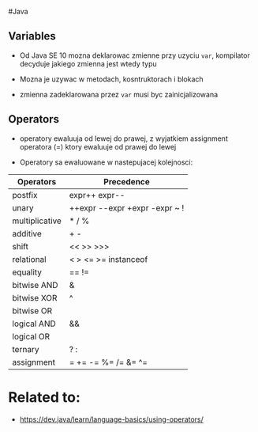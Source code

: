 #Java

## Variables

* Od Java SE 10 mozna deklarowac zmienne przy uzyciu ```var```, kompilator decyduje jakiego zmienna jest wtedy typu

* Mozna je uzywac w metodach, kosntruktorach i blokach

* zmienna zadeklarowana przez ```var``` musi byc zainicjalizowana

## Operators

* operatory ewaluuja od lewej do prawej, z wyjatkiem assignment operatora (=) ktory ewaluuje od prawej do lewej

* Operatory sa ewaluowane w nastepujacej kolejnosci:

| Operators | Precedence |
| ------------ | ------------ |
| postfix | expr++ expr-- |
| unary | ++expr --expr +expr -expr ~ ! |
| multiplicative | * / % |
| additive | + - |
| shift | << >> >>> |
| relational | < > <= >= instanceof |
| equality | == != |
| bitwise AND | & |
| bitwise XOR | ^ |
| bitwise OR | | |
| logical AND | && |
| logical OR | || |
| ternary | ? : |
| assignment | = += -= %= /= &= ^= |= <<= >>= >>>= |



# Related to: 

* https://dev.java/learn/language-basics/using-operators/
